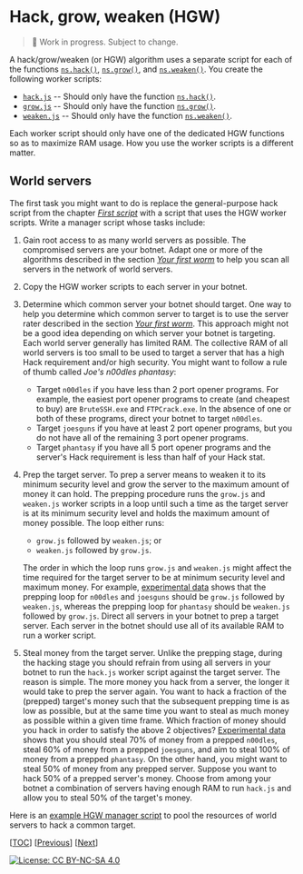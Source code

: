 # Hack, grow, weaken (HGW)

> 📝 Work in progress. Subject to change.

A hack/grow/weaken (or HGW) algorithm uses a separate script for each of the
functions
[`ns.hack()`](https://github.com/bitburner-official/bitburner-src/blob/dev/markdown/bitburner.ns.hack.md),
[`ns.grow()`](https://github.com/bitburner-official/bitburner-src/blob/dev/markdown/bitburner.ns.grow.md),
and
[`ns.weaken()`](https://github.com/bitburner-official/bitburner-src/blob/dev/markdown/bitburner.ns.weaken.md).
You create the following worker scripts:

<!-- prettier-ignore -->
- [`hack.js`](script/hgw/hack.js) -- Should only have the function
  [`ns.hack()`](https://github.com/bitburner-official/bitburner-src/blob/dev/markdown/bitburner.ns.hack.md).
- [`grow.js`](script/hgw/grow.js) -- Should only have the function
  [`ns.grow()`](https://github.com/bitburner-official/bitburner-src/blob/dev/markdown/bitburner.ns.grow.md).
- [`weaken.js`](script/hgw/weaken.js) -- Should only have the function
  [`ns.weaken()`](https://github.com/bitburner-official/bitburner-src/blob/dev/markdown/bitburner.ns.weaken.md).

Each worker script should only have one of the dedicated HGW functions so as to
maximize RAM usage. How you use the worker scripts is a different matter.

## World servers

The first task you might want to do is replace the general-purpose hack script
from the chapter [_First script_](script.md) with a script that uses the HGW
worker scripts. Write a manager script whose tasks include:

1. Gain root access to as many world servers as possible. The compromised
   servers are your botnet. Adapt one or more of the algorithms described in the
   section [_Your first worm_](reboot.md#your-first-worm) to help you scan all
   servers in the network of world servers.
1. Copy the HGW worker scripts to each server in your botnet.
1. Determine which common server your botnet should target. One way to help you
   determine which common server to target is to use the server rater described
   in the section [_Your first worm_](reboot.md#your-first-worm). This approach
   might not be a good idea depending on which server your botnet is targeting.
   Each world server generally has limited RAM. The collective RAM of all world
   servers is too small to be used to target a server that has a high Hack
   requirement and/or high security. You might want to follow a rule of thumb
   called _Joe's n00dles phantasy_:
    - Target `n00dles` if you have less than 2 port opener programs. For
      example, the easiest port opener programs to create (and cheapest to buy)
      are `BruteSSH.exe` and `FTPCrack.exe`. In the absence of one or both of
      these programs, direct your botnet to target `n00dles`.
    - Target `joesguns` if you have at least 2 port opener programs, but you do
      not have all of the remaining 3 port opener programs.
    - Target `phantasy` if you have all 5 port opener programs and the server's
      Hack requirement is less than half of your Hack stat.
1. Prep the target server. To prep a server means to weaken it to its minimum
   security level and grow the server to the maximum amount of money it can
   hold. The prepping procedure runs the `grow.js` and `weaken.js` worker
   scripts in a loop until such a time as the target server is at its minimum
   security level and holds the maximum amount of money possible. The loop
   either runs:

    - `grow.js` followed by `weaken.js`; or
    - `weaken.js` followed by `grow.js`.

    The order in which the loop runs `grow.js` and `weaken.js` might affect the
    time required for the target server to be at minimum security level and
    maximum money. For example, [experimental data](../../data/hgw/README.md)
    shows that the prepping loop for `n00dles` and `joesguns` should be
    `grow.js` followed by `weaken.js`, whereas the prepping loop for `phantasy`
    should be `weaken.js` followed by `grow.js`. Direct all servers in your
    botnet to prep a target server. Each server in the botnet should use all of
    its available RAM to run a worker script.

1. Steal money from the target server. Unlike the prepping stage, during the
   hacking stage you should refrain from using all servers in your botnet to run
   the `hack.js` worker script against the target server. The reason is simple.
   The more money you hack from a server, the longer it would take to prep the
   server again. You want to hack a fraction of the (prepped) target's money
   such that the subsequent prepping time is as low as possible, but at the same
   time you want to steal as much money as possible within a given time frame.
   Which fraction of money should you hack in order to satisfy the above 2
   objectives? [Experimental data](../../data/hgw/README.md) shows that you
   should steal 70% of money from a prepped `n00dles`, steal 60% of money from a
   prepped `joesguns`, and aim to steal 100% of money from a prepped `phantasy`.
   On the other hand, you might want to steal 50% of money from any prepped
   server. Suppose you want to hack 50% of a prepped server's money. Choose from
   among your botnet a combination of servers having enough RAM to run `hack.js`
   and allow you to steal 50% of the target's money.

Here is an [example HGW manager script](script/hgw/hgw.js) to pool the resources
of world servers to hack a common target.

[[TOC](README.md "Table of Contents")]
[[Previous](reboot.md "After the first reboot")]
[[Next](faction.md "Faction progression")]

[![License: CC BY-NC-SA 4.0](https://img.shields.io/badge/License-CC%20BY--NC--SA%204.0-blue.svg)](http://creativecommons.org/licenses/by-nc-sa/4.0/)
